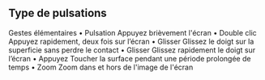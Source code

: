 ## Type de pulsations
Gestes élémentaires
•	Pulsation
Appuyez brièvement l'écran
•	Double clic
Appuyez rapidement, deux fois sur l’écran
•	Glisser
Glissez le doigt sur la superficie sans perdre le contact
•	Glisser
Glissez rapidement le doigt sur l’écran
•	Appuyez
Toucher la surface pendant une période prolongée de temps
•	Zoom
Zoom dans et hors de l'image de l'écran
